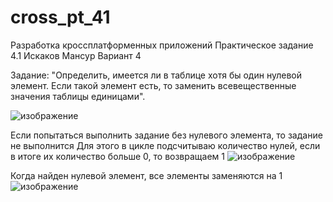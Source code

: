 # cross_pt_41

Разработка кроссплатформенных приложений Практическое задание 4.1 Искаков Мансур Вариант 4

Задание: "Определить, имеется ли в таблице хотя бы один нулевой элемент. Если такой элемент есть, то заменить всевещественные значения таблицы единицами".


![изображение](https://user-images.githubusercontent.com/51114487/211922309-132afa9e-8d96-40b2-a3bf-83314966c120.png)

Если попытаться выполнить задание без нулевого элемента, то задание не выполнится
Для этого в цикле подсчитываю количество нулей, если в итоге их количество больше 0, то возвращаем 1
![изображение](https://user-images.githubusercontent.com/51114487/211922497-86eaef3f-3f19-4269-9042-6689eab85761.png)

Когда найден нулевой элемент, все элементы заменяются на 1
![изображение](https://user-images.githubusercontent.com/51114487/211922861-e681c31b-9e39-4c2f-aff2-b4d17105b1b5.png)
